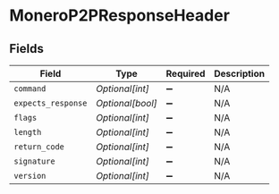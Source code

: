 # MoneroP2PResponseHeader


## Fields

| Field              | Type               | Required           | Description        |
| ------------------ | ------------------ | ------------------ | ------------------ |
| `command`          | *Optional[int]*    | :heavy_minus_sign: | N/A                |
| `expects_response` | *Optional[bool]*   | :heavy_minus_sign: | N/A                |
| `flags`            | *Optional[int]*    | :heavy_minus_sign: | N/A                |
| `length`           | *Optional[int]*    | :heavy_minus_sign: | N/A                |
| `return_code`      | *Optional[int]*    | :heavy_minus_sign: | N/A                |
| `signature`        | *Optional[int]*    | :heavy_minus_sign: | N/A                |
| `version`          | *Optional[int]*    | :heavy_minus_sign: | N/A                |